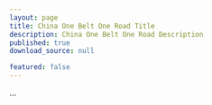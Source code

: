 ```yaml
---
layout: page
title: China One Belt One Road Title
description: China One Belt One Road Description
published: true
download_source: null 

featured: false
---
```

...